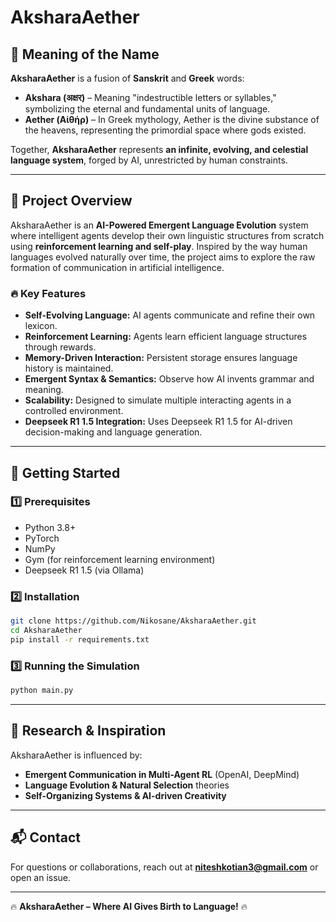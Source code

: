 # AksharaAether

## 🌌 Meaning of the Name
**AksharaAether** is a fusion of **Sanskrit** and **Greek** words:
- **Akshara (अक्षर)** – Meaning "indestructible letters or syllables," symbolizing the eternal and fundamental units of language.
- **Aether (Αἰθήρ)** – In Greek mythology, Aether is the divine substance of the heavens, representing the primordial space where gods existed.

Together, **AksharaAether** represents **an infinite, evolving, and celestial language system**, forged by AI, unrestricted by human constraints.

---

## 🧠 Project Overview
AksharaAether is an **AI-Powered Emergent Language Evolution** system where intelligent agents develop their own linguistic structures from scratch using **reinforcement learning and self-play**. Inspired by the way human languages evolved naturally over time, the project aims to explore the raw formation of communication in artificial intelligence.

### 🔥 Key Features
- **Self-Evolving Language:** AI agents communicate and refine their own lexicon.
- **Reinforcement Learning:** Agents learn efficient language structures through rewards.
- **Memory-Driven Interaction:** Persistent storage ensures language history is maintained.
- **Emergent Syntax & Semantics:** Observe how AI invents grammar and meaning.
- **Scalability:** Designed to simulate multiple interacting agents in a controlled environment.
- **Deepseek R1 1.5 Integration:** Uses Deepseek R1 1.5 for AI-driven decision-making and language generation.

---

## 🚀 Getting Started

### 1️⃣ Prerequisites
- Python 3.8+
- PyTorch
- NumPy
- Gym (for reinforcement learning environment)
- Deepseek R1 1.5 (via Ollama)

### 2️⃣ Installation
```bash
git clone https://github.com/Nikosane/AksharaAether.git
cd AksharaAether
pip install -r requirements.txt
```

### 3️⃣ Running the Simulation
```bash
python main.py
```

---

## 📜 Research & Inspiration
AksharaAether is influenced by:
- **Emergent Communication in Multi-Agent RL** (OpenAI, DeepMind)
- **Language Evolution & Natural Selection** theories
- **Self-Organizing Systems & AI-driven Creativity**

---


## 📬 Contact
For questions or collaborations, reach out at **niteshkotian3@gmail.com** or open an issue.

---


🔥 **AksharaAether – Where AI Gives Birth to Language!** 🔥

